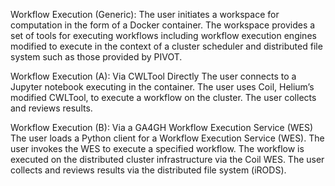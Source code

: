 Workflow Execution (Generic):
The user initiates a workspace for computation in the form of a Docker container. The workspace provides a set of tools for executing workflows including workflow execution engines modified to execute in the context of a cluster scheduler and distributed file system such as those provided by PIVOT.

Workflow Execution (A): Via CWLTool Directly
The user connects to a Jupyter notebook executing in the container. The user uses Coil, Helium’s modified CWLTool, to execute a workflow on the cluster. The user collects and reviews results.

Workflow Execution (B): Via a GA4GH Workflow Execution Service (WES)
The user loads a Python client for a Workflow Execution Service (WES). The user invokes the WES to execute a specified workflow. The workflow is executed on the distributed cluster infrastructure via the Coil WES. The user collects and reviews results via the distributed file system (iRODS).

